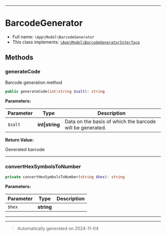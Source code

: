 ***

# BarcodeGenerator





* Full name: `\App\Model\BarcodeGenerator`
* This class implements:
[`\App\Model\BarcodeGeneratorInterface`](./BarcodeGeneratorInterface.md)




## Methods


### generateCode

Barcode generation method

```php
public generateCode(int|string $salt): string
```








**Parameters:**

| Parameter | Type | Description |
|-----------|------|-------------|
| `$salt` | **int&#124;string** | Data on the basis of which the barcode will be generated. |


**Return Value:**

Generated barcode




***

### convertHexSymbolsToNumber



```php
private convertHexSymbolsToNumber(string $hex): string
```








**Parameters:**

| Parameter | Type | Description |
|-----------|------|-------------|
| `$hex` | **string** |  |





***


***
> Automatically generated on 2024-11-04
